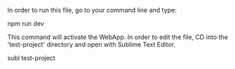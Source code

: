In order to run this file, go to your command line and type:

npm run dev

This command will activate the WebApp.  In order to edit the file, CD into the 'test-project' directory and open with Sublime Text Editor.

subl test-project

